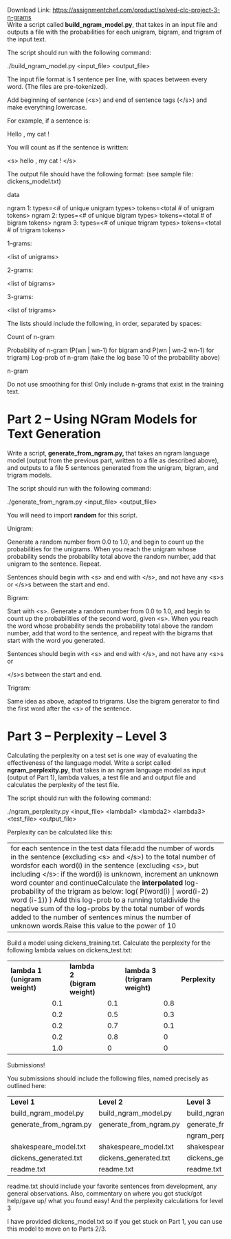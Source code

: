 Download Link: https://assignmentchef.com/product/solved-clc-project-3-n-grams
<br>
Write a script called<strong> build_ngram_model.py</strong>, that takes in an input file and outputs a file with the probabilities for each unigram, bigram, and trigram of the input text.

The script should run with the following command:

./build_ngram_model.py &lt;input_file&gt; &lt;output_file&gt;

The input file format is 1 sentence per line, with spaces between every word.  (The files are pre-tokenized).

Add beginning of sentence (&lt;s&gt;) and end of sentence tags (&lt;/s&gt;) and make everything lowercase.

For example, if a sentence is:

Hello , my cat !

You will count as if the sentence is written:

&lt;s&gt; hello , my cat ! &lt;/s&gt;

The output file should have the following format: (see sample file: dickens_model.txt)

data

ngram 1: types=&lt;# of unique unigram types&gt; tokens=&lt;total # of unigram tokens&gt; ngram 2: types=&lt;# of unique bigram types&gt; tokens=&lt;total # of bigram tokens&gt; ngram 3: types=&lt;# of unique trigram types&gt; tokens=&lt;total # of trigram tokens&gt;

1-grams:

&lt;list of unigrams&gt;

2-grams:

&lt;list of bigrams&gt;

3-grams:

&lt;list of trigrams&gt;

The lists should include the following, in order, separated by spaces:

Count of n-gram

Probability of n-gram (P(wn | wn-1) for bigram and P(wn | wn-2 wn-1) for trigram)             Log-prob of n-gram (take the log base 10 of the probability above)

n-gram

Do not use smoothing for this!  Only include n-grams that exist in the training text.

<h1>Part 2 – Using NGram Models for Text Generation</h1>

Write a script,<strong> generate_from_ngram.py, </strong>that takes an ngram language model (output from the previous part, written to a file as described above), and outputs to a file 5 sentences generated from the unigram, bigram, and trigram models.

The script should run with the following command:

./generate_from_ngram.py &lt;input_file&gt; &lt;output_file&gt;

You will need to import <strong>random</strong> for this script.

Unigram:

Generate a random number from 0.0 to 1.0, and begin to count up the probabilities for the unigrams.  When you reach the unigram whose probability sends the probability total above the random number, add that unigram to the sentence.  Repeat.

Sentences should begin with &lt;s&gt; and end with &lt;/s&gt;, and not have any &lt;s&gt;s or &lt;/s&gt;s between the start and end.

Bigram:

Start with &lt;s&gt;.  Generate a random number from 0.0 to 1.0, and begin to count up the probabilities of the second word, given &lt;s&gt;.  When you reach the word whose probability sends the probability total above the random number, add that word to the sentence, and repeat with the bigrams that start with the word you generated.

Sentences should begin with &lt;s&gt; and end with &lt;/s&gt;, and not have any &lt;s&gt;s or

&lt;/s&gt;s between the start and end.

Trigram:

Same idea as above, adapted to trigrams.  Use the bigram generator to find the first word after the &lt;s&gt; of the sentence.

<h1>Part 3 – Perplexity – Level 3</h1>

Calculating the perplexity on a test set is one way of evaluating the effectiveness of the language model.  Write a script called<strong> ngram_perplexity.py</strong>, that takes in an ngram language model as input (output of Part 1), lambda values, a test file and and output file and calculates the perplexity of the test file.

The script should run with the following command:

./ngram_perplexity.py &lt;input_file&gt; &lt;lambda1&gt; &lt;lambda2&gt; &lt;lambda3&gt; &lt;test_file&gt; &lt;output_file&gt;

Perplexity can be calculated like this:

<table width="0">

 <tbody>

  <tr>

   <td width="645">for each sentence in the test data file:add the number of words in the sentence (excluding &lt;s&gt; and &lt;/s&gt;) to the total number of wordsfor each word(i) in the sentence (excluding &lt;s&gt;, but including &lt;/s&gt;:                         if the word(i) is unknown, increment an unknown word counter and continueCalculate the <strong>interpolated</strong> log-probability of the trigram as below:                                     log( P(word(i) | word(i-2) word (i-1)) )                    Add this log-prob to a running totaldivide the negative sum of the log-probs by the total number of words added to the number of sentences minus the number of unknown words.Raise this value to the power of 10</td>

  </tr>

 </tbody>

</table>

Build a model using dickens_training.txt. Calculate the perplexity for the following lambda values on dickens_test.txt:

<table width="0">

 <tbody>

  <tr>

   <td width="132"><strong>lambda 1  (unigram weight)</strong></td>

   <td width="24"> </td>

   <td width="132"><strong>lambda 2 (bigram weight)</strong></td>

   <td width="24"> </td>

   <td width="132"><strong>lambda 3 (trigram weight)</strong></td>

   <td width="24"> </td>

   <td width="156"><strong>Perplexity</strong></td>

  </tr>

  <tr>

   <td width="132"> </td>

   <td width="24">0.1</td>

   <td width="132"> </td>

   <td width="24">0.1</td>

   <td width="132"> </td>

   <td width="24">0.8</td>

   <td width="156"> </td>

  </tr>

  <tr>

   <td width="132"> </td>

   <td width="24">0.2</td>

   <td width="132"> </td>

   <td width="24">0.5</td>

   <td width="132"> </td>

   <td width="24">0.3</td>

   <td width="156"> </td>

  </tr>

  <tr>

   <td width="132"> </td>

   <td width="24">0.2</td>

   <td width="132"> </td>

   <td width="24">0.7</td>

   <td width="132"> </td>

   <td width="24">0.1</td>

   <td width="156"> </td>

  </tr>

  <tr>

   <td width="132"> </td>

   <td width="24">0.2</td>

   <td width="132"> </td>

   <td width="24">0.8</td>

   <td width="132"> </td>

   <td width="24">0</td>

   <td width="156"> </td>

  </tr>

  <tr>

   <td width="132"> </td>

   <td width="24">1.0</td>

   <td width="132"> </td>

   <td width="24">0</td>

   <td width="132"> </td>

   <td width="24">0</td>

   <td width="156"> </td>

  </tr>

 </tbody>

</table>

Submissions!

You submissions should include the following files, named precisely as outlined here:

<table width="0">

 <tbody>

  <tr>

   <td width="208"><strong>Level 1</strong></td>

   <td width="208"><strong>Level 2</strong></td>

   <td width="208"><strong>Level 3</strong></td>

  </tr>

  <tr>

   <td width="208">build_ngram_model.py</td>

   <td width="208">build_ngram_model.py</td>

   <td width="208">build_ngram_model.py</td>

  </tr>

  <tr>

   <td width="208">generate_from_ngram.py</td>

   <td width="208">generate_from_ngram.py</td>

   <td width="208">generate_from_ngram.py</td>

  </tr>

  <tr>

   <td width="208"> </td>

   <td width="208"> </td>

   <td width="208">ngram_perplexity.py</td>

  </tr>

  <tr>

   <td width="208">shakespeare_model.txt</td>

   <td width="208">shakespeare_model.txt</td>

   <td width="208">shakespeare_model.txt</td>

  </tr>

  <tr>

   <td width="208">dickens_generated.txt</td>

   <td width="208">dickens_generated.txt</td>

   <td width="208">dickens_generated.txt</td>

  </tr>

  <tr>

   <td width="208">readme.txt</td>

   <td width="208">readme.txt</td>

   <td width="208">readme.txt</td>

  </tr>

 </tbody>

</table>

readme.txt should include your favorite sentences from development, any general observations.  Also, commentary on where you got stuck/got help/gave up/ what you found easy!  And the perplexity calculations for level 3

I have provided dickens_model.txt so if you get stuck on Part 1, you can use this model to move on to Parts 2/3.